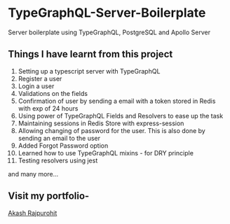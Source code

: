 # TypeGraphQL-Server-Boilerplate
Server boilerplate using TypeGraphQL, PostgreSQL and Apollo Server

## Things I have learnt from this project

1. Setting up a typescript server with TypeGraphQL
2. Register a user
3. Login a user
4. Validations on the fields
5. Confirmation of user by sending a email with a token stored in Redis with exp of 24 hours
5. Using power of TypeGraphQL Fields and Resolvers to ease up the task
6. Maintaining sessions in Redis Store with express-session
7. Allowing changing of password for the user. This is also done by sending an email to the user
8. Added Forgot Password option
9. Learned how to use TypeGraphQL mixins - for DRY principle
10. Testing resolvers using jest

and many more...

## Visit my portfolio-
[Akash Rajpurohit](https://akashrajpurohit.cf)
